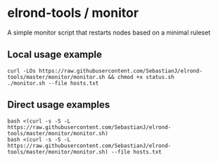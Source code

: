 # elrond-tools / monitor

A simple monitor script that restarts nodes based on a minimal ruleset

## Local usage example

```
curl -LOs https://raw.githubusercontent.com/SebastianJ/elrond-tools/master/monitor/monitor.sh && chmod +x status.sh
./monitor.sh --file hosts.txt
```

## Direct usage examples

```
bash <(curl -s -S -L https://raw.githubusercontent.com/SebastianJ/elrond-tools/master/monitor/monitor.sh)
bash <(curl -s -S -L https://raw.githubusercontent.com/SebastianJ/elrond-tools/master/monitor/monitor.sh) --file hosts.txt
```
